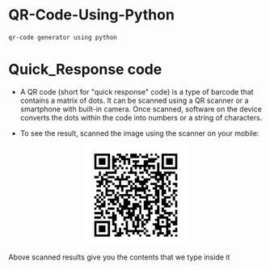 # QR-Code-Using-Python
    qr-code generator using python
# Quick_Response code

* A QR code (short for "quick response" code) is a type of barcode that contains a matrix of dots. 
It can be scanned using a QR scanner or a smartphone with built-in camera. 
Once scanned, software on the device converts the dots within the code into numbers or a string of characters. 

* To see the result, scanned the image using the scanner on your mobile:

 <p align='center' ><img height='200' align='center' src=https://github.com/Ashlesha8421/QR-Code-Using-Python/blob/Ashlesha_Datir/QR_img.png /></p>

Above scanned results give you the contents that we type inside it
